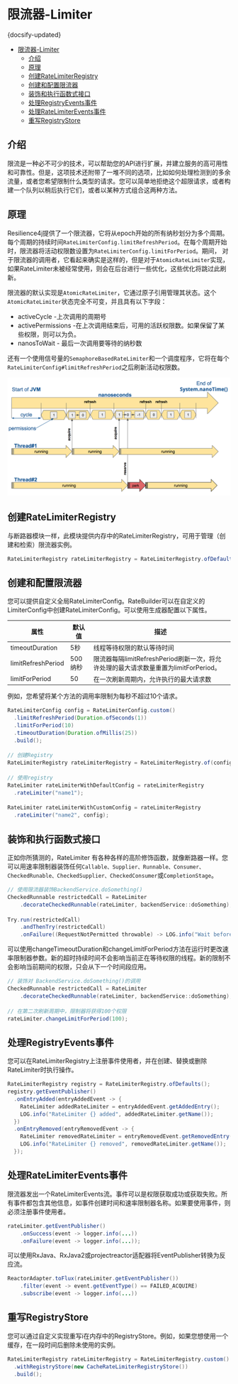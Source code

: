 # 限流器-Limiter
{docsify-updated}

- [限流器-Limiter](#限流器-limiter)
  - [介绍](#介绍)
  - [原理](#原理)
  - [创建RateLimiterRegistry](#创建ratelimiterregistry)
  - [创建和配置限流器](#创建和配置限流器)
  - [装饰和执行函数式接口](#装饰和执行函数式接口)
  - [处理RegistryEvents事件](#处理registryevents事件)
  - [处理RateLimiterEvents事件](#处理ratelimiterevents事件)
  - [重写RegistryStore](#重写registrystore)


## 介绍

限流是一种必不可少的技术，可以帮助您的API进行扩展，并建立服务的高可用性和可靠性。但是，这项技术还附带了一堆不同的选项，比如如何处理检测到的多余流量，或者您希望限制什么类型的请求。您可以简单地拒绝这个超限请求，或者构建一个队列以稍后执行它们，或者以某种方式组合这两种方法。

## 原理

Resilience4j提供了一个限流器，它将从epoch开始的所有纳秒划分为多个周期。每个周期的持续时间`RateLimiterConfig.limitRefreshPeriod`。在每个周期开始时，限流器将活动权限数设置为`RateLimiterConfig.limitForPeriod`。期间，
对于限流器的调用者，它看起来确实是这样的，但是对于`AtomicRateLimiter`实现，如果RateLimiter未被经常使用，则会在后台进行一些优化，这些优化将跳过此刷新。

限流器的默认实现是`AtomicRateLimiter`，它通过原子引用管理其状态。这个`AtomicRateLimiter`状态完全不可变，并且具有以下字段：

- activeCycle -上次调用的周期号
- activePermissions -在上次调用结束后，可用的活跃权限数。如果保留了某些权限，则可以为负。
- nanosToWait - 最后一次调用要等待的纳秒数

还有一个使用信号量的`SemaphoreBasedRateLimiter`和一个调度程序，它将在每个`RateLimiterConfig#limitRefreshPeriod`之后刷新活动权限数。

<img src="pics/rate_limiter.png" alt="">

## 创建RateLimiterRegistry

与断路器模块一样，此模块提供内存中的RateLimiterRegistry，可用于管理（创建和检索）限流器实例。

```java
RateLimiterRegistry rateLimiterRegistry = RateLimiterRegistry.ofDefaults();
```

## 创建和配置限流器

您可以提供自定义全局RateLimiterConfig。RateBuilder可以在自定义的LimiterConfig中创建RateLimiterConfig。可以使用生成器配置以下属性。

| 属性               | 默认值  | 描述                                                         |
| ------------------ | ------- | ------------------------------------------------------------ |
| timeoutDuration    | 5秒     | 线程等待权限的默认等待时间                                   |
| limitRefreshPeriod | 500纳秒 | 限流器每隔limitRefreshPeriod刷新一次，将允许处理的最大请求数量重置为limitForPeriod。 |
| limitForPeriod     | 50      | 在一次刷新周期内，允许执行的最大请求数                       |

例如，您希望将某个方法的调用率限制为每秒不超过10个请求。

```java
RateLimiterConfig config = RateLimiterConfig.custom()
  .limitRefreshPeriod(Duration.ofSeconds(1))
  .limitForPeriod(10)
  .timeoutDuration(Duration.ofMillis(25))
  .build();

// 创建Registry
RateLimiterRegistry rateLimiterRegistry = RateLimiterRegistry.of(config);

// 使用registry
RateLimiter rateLimiterWithDefaultConfig = rateLimiterRegistry
  .rateLimiter("name1");

RateLimiter rateLimiterWithCustomConfig = rateLimiterRegistry
  .rateLimiter("name2", config);
```



## 装饰和执行函数式接口

正如你所猜测的，RateLimiter 有各种各样的高阶修饰函数，就像断路器一样。您可以用速率限制器装饰任何`Callable、Supplier、Runnable、Consumer、CheckedRunable、CheckedSupplier、CheckedConsumer`或`CompletionStage`。

```java
// 使用限流器装饰BackendService.doSomething()
CheckedRunnable restrictedCall = RateLimiter
    .decorateCheckedRunnable(rateLimiter, backendService::doSomething);

Try.run(restrictedCall)
    .andThenTry(restrictedCall)
    .onFailure((RequestNotPermitted throwable) -> LOG.info("Wait before call it again :)"));
```

可以使用changeTimeoutDuration和changeLimitForPeriod方法在运行时更改速率限制器参数。新的超时持续时间不会影响当前正在等待权限的线程。新的限制不会影响当前期间的权限，只会从下一个时间段应用。

```java
// 装饰对 BackendService.doSomething()的调用
CheckedRunnable restrictedCall = RateLimiter
    .decorateCheckedRunnable(rateLimiter, backendService::doSomething);

// 在第二次刷新周期中，限制器将获得100个权限
rateLimiter.changeLimitForPeriod(100);
```

## 处理RegistryEvents事件

您可以在RateLimiterRegistry上注册事件使用者，并在创建、替换或删除RateLimiter时执行操作。

```java
RateLimiterRegistry registry = RateLimiterRegistry.ofDefaults();
registry.getEventPublisher()
  .onEntryAdded(entryAddedEvent -> {
    RateLimiter addedRateLimiter = entryAddedEvent.getAddedEntry();
    LOG.info("RateLimiter {} added", addedRateLimiter.getName());
  })
  .onEntryRemoved(entryRemovedEvent -> {
    RateLimiter removedRateLimiter = entryRemovedEvent.getRemovedEntry();
    LOG.info("RateLimiter {} removed", removedRateLimiter.getName());
  });
```

## 处理RateLimiterEvents事件

限流器发出一个RateLimiterEvents流。事件可以是权限获取成功或获取失败。所有事件都包含其他信息，如事件创建时间和速率限制器名称。如果要使用事件，则必须注册事件使用者。

```java
rateLimiter.getEventPublisher()
    .onSuccess(event -> logger.info(...))
    .onFailure(event -> logger.info(...));
```

可以使用RxJava、RxJava2或projectreactor适配器将EventPublisher转换为反应流。

```java
ReactorAdapter.toFlux(rateLimiter.getEventPublisher())
    .filter(event -> event.getEventType() == FAILED_ACQUIRE)
    .subscribe(event -> logger.info(...))
```

## 重写RegistryStore

您可以通过自定义实现重写i在内存中的RegistryStore。例如，如果您想使用一个缓存，在一段时间后删除未使用的实例。

```java
RateLimiterRegistry rateLimiterRegistry = RateLimiterRegistry.custom()
  .withRegistryStore(new CacheRateLimiterRegistryStore())
  .build();
```
